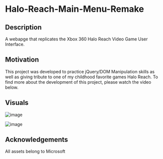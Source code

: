 # Halo-Reach-Main-Menu-Remake

## Description
A webapge that replicates the Xbox 360 Halo Reach Video Game User Interface.

## Motivation
This project was developed to practice jQuery/DOM Manipulation skills as well as giving tribute to 
one of my childhood favorite games Halo Reach. To find more about the development of this project, please watch the video below.

## Visuals

![image](https://github.com/DeveshKrishan/Halo-Reach-Main-Menu-Remake/assets/91798447/470c4506-be24-4a59-8d6b-65b9f8aa0a83)

![image](https://github.com/DeveshKrishan/Halo-Reach-Main-Menu-Remake/assets/91798447/8c10c643-b01c-4a52-a06a-5b75639f6222)

## Acknowledgements
All assets belong to Microsoft
